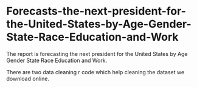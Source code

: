 # Forecasts-the-next-president-for-the-United-States-by-Age-Gender-State-Race-Education-and-Work

The report is forecasting the next president for the United States by Age Gender State Race Education and Work. 


There are two data cleaning r code which help cleaning the dataset we download online.

